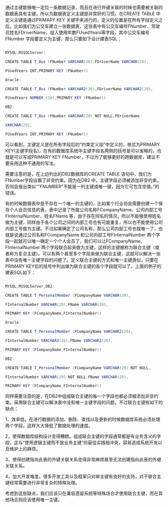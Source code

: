 通过主键能够唯一定位一条数据记录，而且在进行外键关联的时候也需要被关联的数据表具有主键，所以为数据表定义主键是非常好的习惯。在CREATE TABLE 中定义主键是通过PRIMARY KEY 关键字来进行的，定义的位置是在所有字段定义之后。比如我们为公交车建立一张数据表，这张表中有公交车编号FNumber、驾驶员姓名FDriverName、投入使用年数FUsedYears等字段，其中公交车编号FNumber 字段要定义为主键，那么只要如下设计建表SQL：
```java  
MYSQL,MSSQLServer:
CREATE TABLE T_Bus (FNumber VARCHAR(20),FDriverName VARCHAR(20),
FUsedYears INT,PRIMARY KEY (FNumber))
Oracle:
CREATE TABLE T_Bus (FNumber VARCHAR2(20),FDriverName VARCHAR2(20),
FUsedYears NUMBER (10),PRIMARY KEY (FNumber))
DB2:
CREATE TABLE T_Bus (FNumber VARCHAR(20) NOT NULL,FDriverName
VARCHAR(20),
FUsedYears INT,PRIMARY KEY (FNumber))
```
可以看到，主键定义是在所有字段后的“约束定义段”中定义的，格式为PRIMARY KEY(主键字段名)，在有的数据库系统中主键字段名两侧的括号是可以省略的，也就是可以写成PRIMARY KEY FNumber，不过为了能够更好的跨数据库，建议不要采用这种不通用的写法。
需要注意的是，在上边列出的DB2数据库的CREATE TABLE 语句中，我们为FNumber字段设置了非空约束。因为在DB2 中，主键字段必须被添加非空约束，否则会报出类似“"FNUMBER"不能是一列主键或唯一键，因为它可包含空值。”的错误。
有的时候数据表中是不存在一个唯一的主键的，比如某个行业协会需要创建一个保存个人会员信息的表，表中记录了所属公司名称FCompanyName、公司内部工号FInternalNumber、姓名FName 等，由于存在同名的情况，所以不能够使用姓名做为主键，同样由于各个公司之间的内部工号也有可能重复，所以也不能使用公司内部工号做为主键。不过如果确定了公司名称，那么公司内部工号也就唯一了，也就是说通过公司名称FCompanyName 和公司内部工号FInternalNumber 两个字段一起就可以唯一确定一个个人会员了，我们可以让FCompanyName、FInternalNumber 两个字段联合起来做为主键，这样的主键被称为联合主键（或者称为复合主键）。可以有两个甚至多个字段来做为联合主键，这就可以解决一张表中没有唯一主键字段的问题了。定义联合主键的方式和唯一主键类似，只要在PRIMARY KEY后的括号中列出做为联合主键的各个字段就可以了。上面的例子的建表SQL如下：
```java  
MYSQL,MSSQLServer,DB2:
CREATE TABLE T_PersonalMember (FCompanyName VARCHAR(20),
FInternalNumber VARCHAR(20),FName VARCHAR(20),
PRIMARY KEY (FCompanyName,FInternalNumber))
Oracle:
CREATE TABLE T_PersonalMember (FCompanyName VARCHAR2(20),
FInternalNumber VARCHAR2(20),FName VARCHAR2(20),
PRIMARY KEY (FCompanyName,FInternalNumber))
DB2:
CREATE TABLE T_PersonalMember (FCompanyName VARCHAR(20) NOT NULL,
FInternalNumber VARCHAR(20) NOT NULL,FName VARCHAR(20),
PRIMARY KEY (FCompanyName,FInternalNumber))
```
同样需要注意的是，在DB2中组成联合主键的每一个字段也都必须被添加非空约束。采用联合主键可以解决表中没有唯一主键字段的问题，不过联合主键有如下的缺点：
1，效率低。在进行数据的添加、删除、查找以及更新的时候数据库系统必须处理两个字段，这样大大降低了数据处理的速度。
2，使得数据库结构设计变得糟糕。组成联合主键的字段通常都是有业务含义的字段，这与“使用逻辑主键而不是业务主键”的最佳实践相冲突，容易造成系统开发以及维护上的麻烦。
3，使得创建指向此表的外键关联关系变得非常麻烦甚至无法创建指向此表的外键关联关系。
4，加大开发难度。很多开发工具以及框架只对单主键有良好的支持，对于联合主键经常需要进行非常复杂的特殊处理。
考虑到这些缺点，我们应该只在兼容遗留系统等特殊场合才使用联合主键，而在其他场合则应该使用唯一主键。